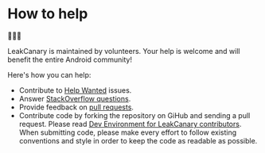 # How to help

🙏🙏🙏

LeakCanary is maintained by volunteers. Your help is welcome and will benefit the entire Android community!

Here's how you can help:

* Contribute to [Help Wanted](https://github.com/square/leakcanary/issues?q=is%3Aissue+is%3Aopen+label%3A%22status%3A+help+wanted%22) issues.
* Answer [StackOverflow questions](http://stackoverflow.com/questions/tagged/leakcanary?sort=active).
* Provide feedback on [pull requests](https://github.com/square/leakcanary/pulls).
* Contribute code by forking the repository on GiHub and sending a pull request. Please read [Dev Environment for LeakCanary contributors](dev-env.md). When submitting code, please make every effort to follow existing conventions and style in order to keep the code as readable as possible.
